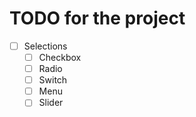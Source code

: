 # TODO for the project

- [ ] Selections
  - [ ] Checkbox
  - [ ] Radio
  - [ ] Switch
  - [ ] Menu
  - [ ] Slider

